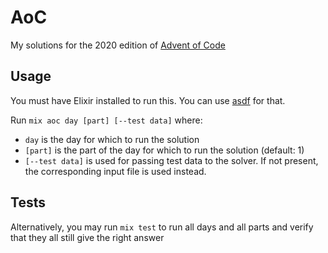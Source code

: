 # AoC
My solutions for the 2020 edition of [Advent of Code](https://adventofcode.com/)

## Usage
You must have Elixir installed to run this. You can use [asdf](https://asdf-vm.com) for that.

Run `mix aoc day [part] [--test data]` where:
* `day` is the day for which to run the solution
* `[part]` is the part of the day for which to run the solution (default: 1)
* `[--test data]` is used for passing test data to the solver. If not present, the corresponding input file is used instead.

## Tests
Alternatively, you may run `mix test` to run all days and all parts and verify that they all still give the right answer
